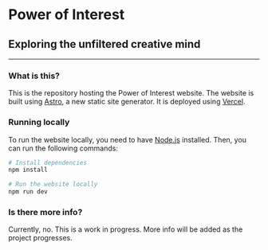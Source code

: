 # Power of Interest

## Exploring the unfiltered creative mind

---

### What is this?

This is the repository hosting the Power of Interest website.
The website is built using [Astro](https://astro.build/), a new static site generator.
It is deployed using [Vercel](https://vercel.com/).

### Running locally

To run the website locally, you need to have [Node.js](https://nodejs.org/en/) installed.
Then, you can run the following commands:

```bash
# Install dependencies
npm install

# Run the website locally
npm run dev
```

### Is there more info?

Currently, no. This is a work in progress. More info will be added as the project progresses.
